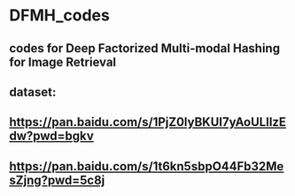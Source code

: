# DFMH_codes
## codes for Deep Factorized Multi-modal Hashing for Image Retrieval
## dataset:
## https://pan.baidu.com/s/1PjZ0lyBKUI7yAoULlIzEdw?pwd=bgkv
## https://pan.baidu.com/s/1t6kn5sbpO44Fb32MesZjng?pwd=5c8j
